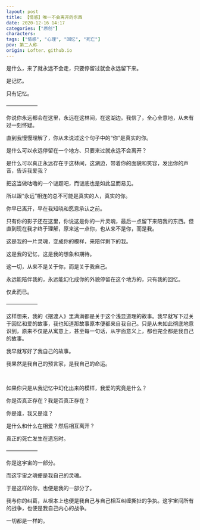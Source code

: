 ```yaml
---
layout: post
title: 【情感】唯一不会离开的东西
date: 2020-12-16 14:17
categories: ["原创"]
characters: 
tags: ["情感", "心理", "回忆", "死亡"]
pov: 第二人称
origin: Lofter、github.io
---
```


是什么，来了就永远不会走，只要停留过就会永远留下来。

是记忆。

只有记忆。

——————

你说你永远都会在这里，永远在这林间，在这湖边。我信了，全心全意地，从未有过一刻怀疑。

直到我慢慢理解了，你从未说过这个句子中的“你”是真实的你。

是什么可以永远停留在一个地方、只要来过就永远不会离开？

是什么可以真正永远存在于这林间，这湖边，带着你的面貌和笑容，发出你的声音，告诉我爱我？

把这当做咕噜的一个谜题吧，而谜底也是如此显而易见。

所以跟“永远”相连的总不可能是真实的人，真实的你。

你早已离开，早在我知晓和愿意承认之前。

只有你的影子还在这里，你说这是你的一片灵魂，最后一点留下来陪我的东西。但直到现在我才终于理解，原来这一点你，也从来不是你，而是我。

这是我的一片灵魂，变成你的模样，来陪伴剩下的我。

这是我的记忆，这是我的想象和期待。

这一切，从来不是关于你，而是关于我自己。

永远能陪伴我的，永远能幻化成你的外貌停留在这个地方的，只有我的回忆。

仅此而已。

——————

这样想来，我的《摆渡人》里满满都是关于这个浅显道理的故事。我早就写下过关于回忆和爱的故事，我也知道那故事原本便都来自我自己。只是从未如此彻底地意识到，原来不仅是从寓意上，甚至每一句话，从字面意义上，都也完全都是我自己的故事。

我早就写好了我自己的故事。

我果然是我自己的预言家，是我自己的命运。

<br>

如果你只是从我记忆中幻化出来的模样，我爱的究竟是什么？

你是否真正存在？我是否真正存在？

你是谁，我又是谁？

是什么和什么在相爱？然后相互离开？

真正的死亡发生在遗忘时。

——————

你是这宇宙的一部分。

而这宇宙之魂便是我自己的灵魂。

于是这样的你，也便是我的一部分了。

我与你的纠葛，从根本上也便是我自己与自己相互纠缠撕扯的争执。这宇宙间所有的战争，也便是我自己内心的战争。

一切都是一样的。